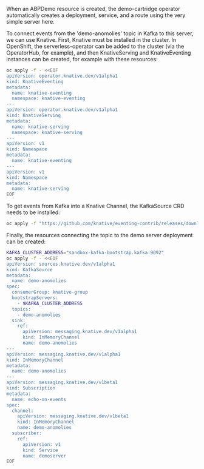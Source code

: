 When an ABPDemo resource is created, the demo-cartridge operator automatically creates a deployment, service, and a route using the very simple server here.

To connect events from the 'demo-anomolies' topic in Kafka to this server, we can use Knative. First, Knative must be installed in the cluster. In OpenShift, the serverless-operator can be added to the cluster (via the OperatorHub, for example), and then KnativeServing and KnativeEventing instances can be created, for example with these resources:
```bash
oc apply -f - <<EOF
apiVersion: operator.knative.dev/v1alpha1
kind: KnativeEventing
metadata:
  name: knative-eventing
  namespace: knative-eventing
---
apiVersion: operator.knative.dev/v1alpha1
kind: KnativeServing
metadata:
  name: knative-serving
  namespace: knative-serving
---
apiVersion: v1
kind: Namespace
metadata:
  name: knative-eventing
---
apiVersion: v1
kind: Namespace
metadata:
  name: knative-serving
EOF
```

To get events from Kafka into a Knative Channel, the KafkaSource CRD needs to be installed:
```bash
oc apply -f "https://github.com/knative/eventing-contrib/releases/download/v0.17.0/kafka-source.yaml"
```

Finally, the resources connecting the topic to the demo server deployment can be created:
```bash
KAFKA_CLUSTER_ADDRESS="sandbox-kafka-bootstrap.kafka:9092"
oc apply -f - <<EOF
apiVersion: sources.knative.dev/v1alpha1
kind: KafkaSource
metadata:
  name: demo-anomolies
spec:
  consumerGroup: knative-group
  bootstrapServers:
    - $KAFKA_CLUSTER_ADDRESS
  topics:
    - demo-anomolies
  sink:
    ref:
      apiVersion: messaging.knative.dev/v1alpha1
      kind: InMemoryChannel
      name: demo-anomolies
---
apiVersion: messaging.knative.dev/v1alpha1
kind: InMemoryChannel
metadata:
  name: demo-anomolies
---
apiVersion: messaging.knative.dev/v1beta1
kind: Subscription
metadata:
  name: echo-on-events
spec:
  channel:
    apiVersion: messaging.knative.dev/v1beta1
    kind: InMemoryChannel
    name: demo-anomolies
  subscriber:
    ref:
      apiVersion: v1
      kind: Service
      name: demoserver
EOF
```
